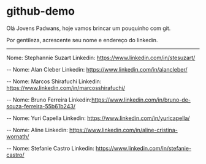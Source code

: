 # github-demo

Olá Jovens Padwans, hoje vamos brincar um pouquinho com git.

Por gentileza, acrescente seu nome e endereço do linkedin.

-------
Nome: Stephannie Suzart
Linkedin: https://www.linkedin.com/in/stesuzart/

--
Nome: Alan Cleber
Linkedin: https://www.linkedin.com/in/alancleber/

--
Nome: Marcos Shirafuchi
Linkedin: https://www.linkedin.com/in/marcosshirafuchi/

--
Nome: Bruno Ferreira
Linkedin:https://www.linkedin.com/in/bruno-de-souza-ferreira-55b61b243/

--
Nome: Yuri Capella
Linkedin: https://www.linkedin.com/in/yuricapella/

--
Nome: Aline
Linkedin: https://www.linkedin.com/in/aline-cristina-wornath/

--
Nome: Stefanie Castro
Linkedin: https://www.linkedin.com/in/stefanie-castro/

